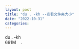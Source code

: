 ```yaml
---
layout: post
title: "du . -kh --查看文件夹大小"
date: "2022-10-31"
categories: 
---
```

<p>du . -kh<br />
691M&nbsp;&nbsp; &nbsp;.</p>

<p>&nbsp;</p>

